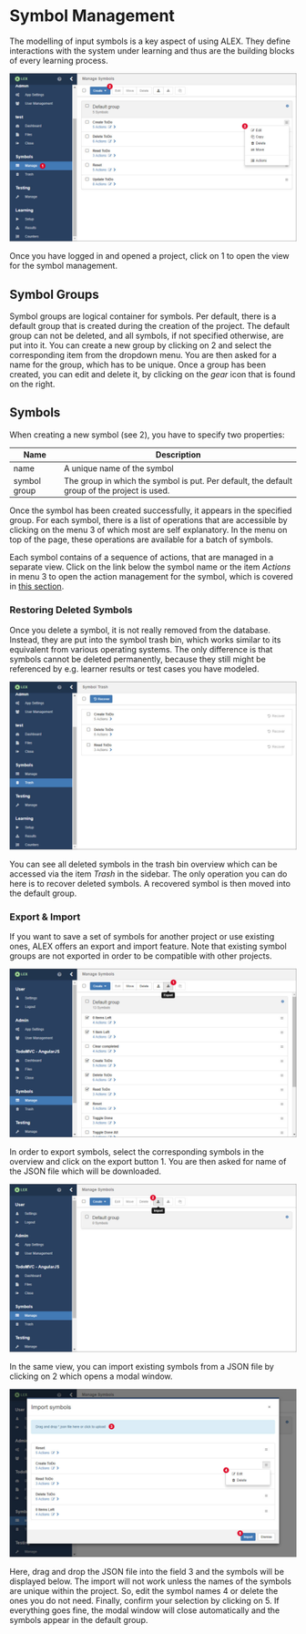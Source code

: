 # Symbol Management

The modelling of input symbols is a key aspect of using ALEX.
They define interactions with the system under learning and thus are the building blocks of every learning process.

![Symbols](assets/symbols-1.jpg)

Once you have logged in and opened a project, click on <span class="label">1</span> to open the view for the symbol management.


## Symbol Groups

Symbol groups are logical container for symbols.
Per default, there is a default group that is created during the creation of the project.
The default group can not be deleted, and all symbols, if not specified otherwise, are put into it.
You can create a new group by clicking on <span class="label">2</span> and select the corresponding item from the dropdown menu.
You are then asked for a name for the group, which has to be unique.
Once a group has been created, you can edit and delete it, by clicking on the *gear* icon that is found on the right.


## Symbols

When creating a new symbol (see <span class="label">2</span>), you have to specify two properties:

| Name          | Description                                                                                  |
|---------------|----------------------------------------------------------------------------------------------|
| name          | A unique name of the symbol                                                                  |
| symbol group  | The group in which the symbol is put. Per default, the default group of the project is used. |

Once the symbol has been created successfully, it appears in the specified group.
For each symbol, there is a list of operations that are accessible by clicking on the menu <span class="label">3</span> of which most are self explanatory.
In the menu on top of the page, these operations are available for a batch of symbols.

Each symbol contains of a sequence of actions, that are managed in a separate view.
Click on the link below the symbol name or the item *Actions* in menu <span class="label">3</span> to open the action management for the symbol, which is covered in [this section](actions.md).


### Restoring Deleted Symbols

Once you delete a symbol, it is not really removed from the database.
Instead, they are put into the symbol trash bin, which works similar to its equivalent from various operating systems.
The only difference is that symbols cannot be deleted permanently, because they still might be referenced by e.g. learner results or test cases you have modeled.

![Symbols trash bin](assets/symbols-trash-bin.jpg)

You can see all deleted symbols in the trash bin overview which can be accessed via the item *Trash* in the sidebar.
The only operation you can do here is to recover deleted symbols.
A recovered symbol is then moved into the default group.


### Export & Import

If you want to save a set of symbols for another project or use existing ones, ALEX offers an export and import feature.
Note that existing symbol groups are not exported in order to be compatible with other projects.

![Export](assets/export-1.jpg)

In order to export symbols, select the corresponding symbols in the overview and click on the export button <span class="label">1</span>.
You are then asked for name of the JSON file which will be downloaded.

![Import 1](assets/import-1.jpg)

In the same view, you can import existing symbols from a JSON file by clicking on <span class="label">2</span> which opens a modal window.

![Import 2](assets/import-2.jpg)

Here, drag and drop the JSON file into the field <span class="label">3</span> and the symbols will be displayed below.
The import will not work unless the names of the symbols are unique within the project.
So, edit the symbol names <span class="label">4</span> or delete the ones you do not need.
Finally, confirm your selection by clicking on <span class="label">5</span>.
If everything goes fine, the modal window will close automatically and the symbols appear in the default group.